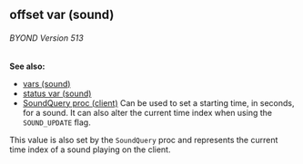 ## offset var (sound) 
###### BYOND Version 513
**See also:**
*   [vars (sound)](/ref/sound/var.md) 
*   [status var (sound)](/ref/sound/var/status.md) 
*   [SoundQuery proc (client)](/ref/client/proc/SoundQuery.md) Can be used to set a starting time, in seconds, for a sound. It can also
alter the current time index when using the `SOUND_UPDATE` flag.


This value is also set by the `SoundQuery` proc and represents
the current time index of a sound playing on the client.